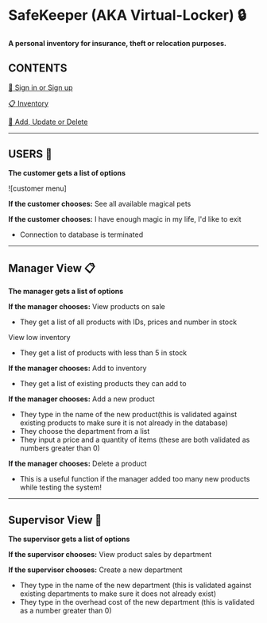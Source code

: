 # SafeKeeper (AKA Virtual-Locker) :lock:

#### A personal inventory for insurance, theft or relocation purposes.  

## CONTENTS
[:bust_in_silhouette: Sign in or Sign up](#user)

[:clipboard: Inventory](#inventory)

[:pencil: Add, Update or Delete](#CUD)

___
## USERS :bust_in_silhouette: <a name="user"></a>
**The customer gets a list of options**

![customer menu]

**If the customer chooses:**
See all available magical pets


**If the customer chooses:**
I have enough magic in my life, I'd like to exit
* Connection to database is terminated


___
## Manager View :clipboard: <a name="inventory"></a>
**The manager gets a list of options**



**If the manager chooses:**
View products on sale
* They get a list of all products with IDs, prices and number in stock

View low inventory
* They get a list of products with less than 5 in stock

**If the manager chooses:**
Add to inventory
* They get a list of existing products they can add to

**If the manager chooses:**
Add a new product
* They type in the name of the new product(this is validated against existing products to make sure it is not already in the database)
* They choose the department from a list
* They input a price and a quantity of items (these are both validated as numbers greater than 0)

**If the manager chooses:**
Delete a product
* This is a useful function if the manager added too many new products while testing the system!

---
## Supervisor View :briefcase: <a name="CUD"></a>
**The supervisor gets a list of options**

**If the supervisor chooses:**
View product sales by department

**If the supervisor chooses:**
Create a new department
* They type in the name of the new department (this is validated against existing departments to make sure it does not already exist)
* They type in the overhead cost of the new department (this is validated as a number greater than 0)










